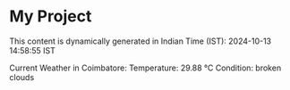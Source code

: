 # My Project

This content is dynamically generated in Indian Time (IST): 2024-10-13 14:58:55 IST


Current Weather in Coimbatore:
Temperature: 29.88 °C
Condition: broken clouds
